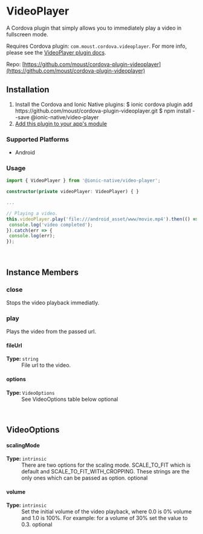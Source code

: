 # VideoPlayer 


A Cordova plugin that simply allows you to immediately play a video in fullscreen mode.

Requires Cordova plugin: `com.moust.cordova.videoplayer`. For more info, please see the [VideoPlayer plugin docs](https://github.com/moust/cordova-plugin-videoplayer).


Repo: [https://github.com/moust/cordova-plugin-videoplayer](https://github.com/moust/cordova-plugin-videoplayer)



## Installation 

<ol>
<li>Install the Cordova and Ionic Native plugins:
<code-block language="shell">$ ionic cordova plugin add https://github.com/moust/cordova-plugin-videoplayer.git
$ npm install --save @ionic-native/video-player
</code-block>
</li>
<li><a href="/docs/native/#Add_Plugins_to_Your_App_Module">Add this plugin to your app's module</a></li>
</ol>



### Supported Platforms

* Android




### Usage


```typescript
import { VideoPlayer } from '@ionic-native/video-player';

constructor(private videoPlayer: VideoPlayer) { }

...

// Playing a video.
this.videoPlayer.play('file:///android_asset/www/movie.mp4').then(() => {
 console.log('video completed');
}).catch(err => {
 console.log(err);
});

```



<p><br></p>

## Instance Members

### close

Stops the video playback immediatly.

### play

Plays the video from the passed url.

<dl>
<dt><h4>fileUrl</h4><strong>Type: </strong><code>string</code></dt>
<dd>File url to the video.</dd><dt><h4>options</h4><strong>Type: </strong><code>VideoOptions</code></dt>
<dd>See VideoOptions table below <span class="tag">optional</span></dd>
</dl>

<p><br></p>

## VideoOptions

<dl>
<dt><h4>scalingMode</h4><strong>Type: </strong><code>intrinsic</code></dt>
<dd>There are two options for the scaling mode. SCALE_TO_FIT which is default and SCALE_TO_FIT_WITH_CROPPING.
These strings are the only ones which can be passed as option. <span class="tag">optional</span></dd><dt><h4>volume</h4><strong>Type: </strong><code>intrinsic</code></dt>
<dd>Set the initial volume of the video playback, where 0.0 is 0% volume and 1.0 is 100%.
For example: for a volume of 30% set the value to 0.3. <span class="tag">optional</span></dd>
</dl>

